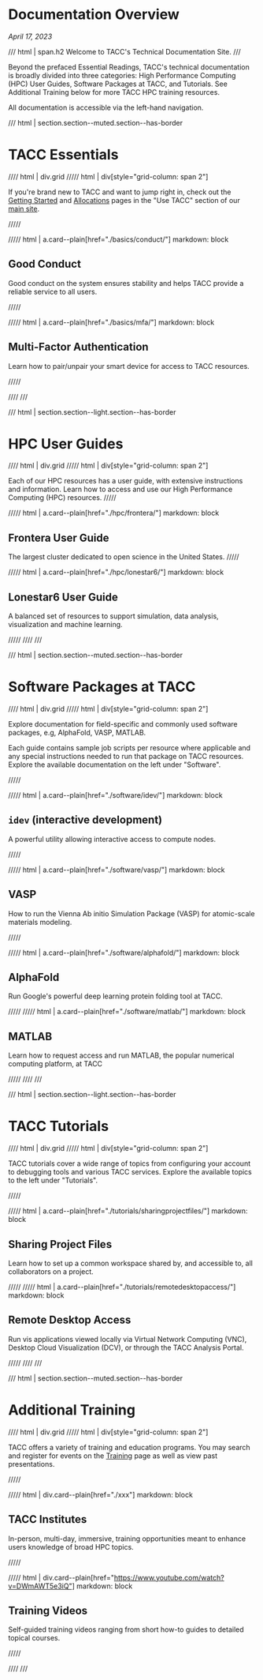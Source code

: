 <style>
.grid {
  display: grid;
  gap: var(--global-space--grid-gap);
  grid-template-columns: 1fr 1fr;
}
</style>

# Documentation Overview
*April 17, 2023*

<!-- To not use <h2> so this heading does not show in nav -->
/// html | span.h2
Welcome to TACC's Technical Documentation Site.
///

Beyond the prefaced Essential Readings, TACC's technical documentation is broadly divided into three categories: High Performance Computing (HPC) User Guides, Software Packages at TACC, and Tutorials.  See Additional Training below for more TACC HPC training resources. 

All documentation is accessible via the left-hand navigation. 

/// html | section.section--muted.section--has-border

# TACC Essentials

//// html | div.grid
///// html | div[style="grid-column: span 2"]

If you're brand new to TACC and want to jump right in, check out the [Getting Started](tacc.utexas.edu/use-tacc/getting-started/) and [Allocations](https://dev.tup.tacc.utexas.edu/use-tacc/allocations/) pages in the "Use TACC" section of our [main site](tacc.utexas.edu).

/////

///// html | a.card--plain[href="./basics/conduct/"]
     markdown: block

## Good Conduct

Good conduct on the system ensures stability and helps TACC provide a reliable service to all users.

/////


///// html | a.card--plain[href="./basics/mfa/"]
     markdown: block

## Multi-Factor Authentication

Learn how to pair/unpair your smart device for access to TACC resources.

/////

<!--
///// html | a.card--plain[href="./tutorials/bashstartup/"]
     markdown: block

## Quickstart for Bash Users

Learn how to configure your default shell for optimal performance. 

/////
-->
////
///


/// html | section.section--light.section--has-border

# HPC User Guides

//// html | div.grid
///// html | div[style="grid-column: span 2"]

Each of our HPC resources has a user guide, with extensive instructions and information.  Learn how to access and use our High Performance Computing (HPC) resources.
/////

///// html | a.card--plain[href="./hpc/frontera/"]
     markdown: block

## Frontera User Guide

The largest cluster dedicated to open science in the United States.
/////

///// html | a.card--plain[href="./hpc/lonestar6/"]
     markdown: block

## Lonestar6 User Guide

A balanced set of resources to support simulation, data analysis, visualization and machine learning.

/////
////
///

/// html | section.section--muted.section--has-border

# Software Packages at TACC

//// html | div.grid
///// html | div[style="grid-column: span 2"]

Explore documentation for field-specific and commonly used software packages, e.g, AlphaFold, VASP, MATLAB.  

Each guide contains sample job scripts per resource where applicable and any special instructions needed to run that package on TACC resources. Explore the available documentation on the left under "Software".

/////

///// html | a.card--plain[href="./software/idev/"]
     markdown: block

## `idev` (interactive development)

A powerful utility allowing interactive access to compute nodes.

/////

///// html | a.card--plain[href="./software/vasp/"]
     markdown: block

## VASP

How to run the Vienna Ab initio Simulation Package (VASP) for atomic-scale materials modeling.

/////

///// html | a.card--plain[href="./software/alphafold/"]
     markdown: block

## AlphaFold

Run Google's powerful deep learning protein folding tool at TACC.

/////
///// html | a.card--plain[href="./software/matlab/"]
     markdown: block

## MATLAB

Learn how to request access and run MATLAB, the popular numerical computing platform, at TACC

/////
////
///

/// html | section.section--light.section--has-border

# TACC Tutorials

//// html | div.grid
///// html | div[style="grid-column: span 2"]

TACC tutorials cover a wide range of topics from configuring your account to debugging tools and various TACC services. Explore the available topics to the left under "Tutorials".

/////

///// html | a.card--plain[href="./tutorials/sharingprojectfiles/"]
     markdown: block

## Sharing Project Files

Learn how to set up a common workspace shared by, and accessible to, all collaborators on a project.  

/////
///// html | a.card--plain[href="./tutorials/remotedesktopaccess/"]
     markdown: block

## Remote Desktop Access

Run vis applications viewed locally via Virtual Network Computing (VNC), Desktop Cloud Visualization (DCV), or through the TACC Analysis Portal.

/////
////
///

/// html | section.section--muted.section--has-border

# Additional Training

//// html | div.grid
///// html | div[style="grid-column: span 2"]

TACC offers a variety of training and education programs. You may search and register for events on the [Training](https://dev.tup.tacc.utexas.edu/use-tacc/training/) page as well as view past presentations.

/////

///// html | div.card--plain[href="./xxx"]
     markdown: block

## TACC Institutes

In-person, multi-day, immersive, training opportunities meant to enhance users knowledge of broad HPC topics. 

/////

///// html | div.card--plain[href="https://www.youtube.com/watch?v=DWmAWT5e3iQ"]
     markdown: block

## Training Videos

Self-guided training videos ranging from short how-to guides to detailed topical courses.


/////

////
///



<!--
For additional HPC training, check out the following resources and contacts:

* transfer any files
* manage and monitor your allocation
* establish DN's
* training resources
* software search
* allocation managers


* Our Training Links
* CI
* Cornell
* YouTube

- TACC Tutorials - A set of hands on classes with specific focus.
- TACC Institute Series - 
- Some External Resource - E.g. Cornell workshop.
-->
